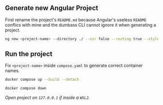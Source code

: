 # <Project-Name>

## Generate new Angular Project

First rename the project's `README.md` because Angular's useless `README` conflics with mine and the dumbass CLI cannot ignore it when generating a project.

```bash
ng new <project-name> --directory ./ --ssr false --routing true --style css
```


## Run the project

Fix `<project-name>` inside `compose.yaml` to generate correct container names.

```bash
docker compose up --build --detach
```

```bash
docker compose down
```

_Open project on `127.0.0.1` if inside a `WSL2`._
